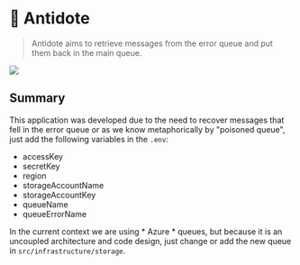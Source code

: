 # 🧪 Antidote

> Antidote aims to retrieve messages from the error queue and put them back in the main queue.

![](https://i.imgur.com/peHrHh7.jpg)


## Summary

This application was developed due to the need to recover messages that fell in the error queue or as we know metaphorically by "poisoned queue", just add the following variables in the `.env`:
  * accessKey
  * secretKey
  * region
  * storageAccountName
  * storageAccountKey
  * queueName
  * queueErrorName

In the current context we are using * Azure * queues, but because it is an uncoupled architecture and code design, just change or add the new queue in `src/infrastructure/storage`.

